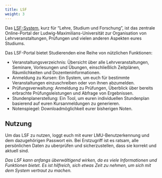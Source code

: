 ```yaml
---
title: LSF
weight: 3
---
```


Das [LSF-System](https://lsf.verwaltung.uni-muenchen.de/), kurz für “Lehre, Studium und Forschung”, ist das zentrale Online-Portal der Ludwig-Maximilians-Universität zur Organisation von Lehrveranstaltungen, Prüfungen und vielen anderen Aspekten eures Studiums.


Das LSF-Portal bietet Studierenden eine Reihe von nützlichen Funktionen:
- Veranstaltungsverzeichnis: Übersicht über alle Lehrveranstaltungen, Seminare, Vorlesungen und Übungen, einschließlich Zeitplänen, Räumlichkeiten und Dozenteninformationen.
- Anmeldung zu Kursen: Ein System, um euch für bestimmte Veranstaltungen einzuschreiben oder von ihnen abzumelden.
- Prüfungsverwaltung: Anmeldung zu Prüfungen, Überblick über bereits erbrachte Prüfungsleistungen und Abfrage von Ergebnissen.
- Stundenplanerstellung: Ein Tool, um euren individuellen Stundenplan basierend auf euren Kursanmeldungen zu generieren.
- Notenspiegel: Downloadmöglichkeit eurer bisherigen Noten.


## Nutzung
Um das LSF zu nutzen, loggt euch mit eurer LMU-Benutzerkennung und dem dazugehörigen Passwort ein. Bei Erstzugriff
ist es ratsam, alle persönlichen Daten zu uberprüfen und sicherzustellen, dass sie korrekt und aktuell sind.


_Das LSF kann anfangs überwältigend wirken, da es viele Informationen und Funktionen bietet. Es ist hilfreich, sich etwas Zeit
zu nehmen, um sich mit dem System vertraut zu machen._